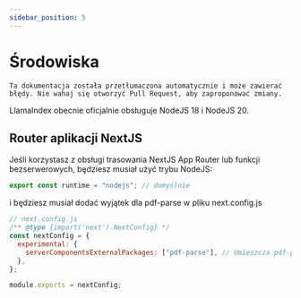 ```yaml
---
sidebar_position: 5
---
```


# Środowiska

`Ta dokumentacja została przetłumaczona automatycznie i może zawierać błędy. Nie wahaj się otworzyć Pull Request, aby zaproponować zmiany.`

LlamaIndex obecnie oficjalnie obsługuje NodeJS 18 i NodeJS 20.

## Router aplikacji NextJS

Jeśli korzystasz z obsługi trasowania NextJS App Router lub funkcji bezserwerowych, będziesz musiał użyć trybu NodeJS:

```js
export const runtime = "nodejs"; // domyślnie
```

i będziesz musiał dodać wyjątek dla pdf-parse w pliku next.config.js

```js
// next.config.js
/** @type {import('next').NextConfig} */
const nextConfig = {
  experimental: {
    serverComponentsExternalPackages: ["pdf-parse"], // Umieszcza pdf-parse w rzeczywistym trybie NodeJS z NextJS App Router
  },
};

module.exports = nextConfig;
```
